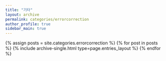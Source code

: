 ```yaml
---
title: "기타"
layout: archive
permalink: categories/errorcorrection
author_profile: true
sidebar_main: true
---
```


{% assign posts = site.categories.errorcorrection %}
{% for post in posts %} {% include archive-single.html type=page.entries_layout %} {% endfor %}
